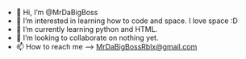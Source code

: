- 👋 Hi, I’m @MrDaBigBoss
- 👀 I’m interested in learning how to code and space. I love space :D
- 🌱 I’m currently learning python and HTML.
- 💞️ I’m looking to collaborate on nothing yet.
- 📫 How to reach me --> MrDaBigBossRblx@gmail.com

<!---
MrDaBigBoss/MrDaBigBoss is a ✨ special ✨ repository because its `README.md` (this file) appears on your GitHub profile.
You can click the Preview link to take a look at your changes.
--->
